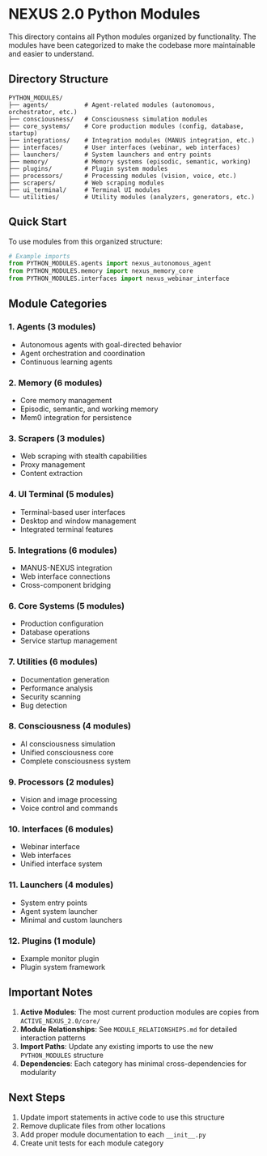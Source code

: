 # NEXUS 2.0 Python Modules

This directory contains all Python modules organized by functionality. The modules have been categorized to make the codebase more maintainable and easier to understand.

## Directory Structure

```
PYTHON_MODULES/
├── agents/          # Agent-related modules (autonomous, orchestrator, etc.)
├── consciousness/   # Consciousness simulation modules
├── core_systems/    # Core production modules (config, database, startup)
├── integrations/    # Integration modules (MANUS integration, etc.)
├── interfaces/      # User interfaces (webinar, web interfaces)
├── launchers/       # System launchers and entry points
├── memory/          # Memory systems (episodic, semantic, working)
├── plugins/         # Plugin system modules
├── processors/      # Processing modules (vision, voice, etc.)
├── scrapers/        # Web scraping modules
├── ui_terminal/     # Terminal UI modules
└── utilities/       # Utility modules (analyzers, generators, etc.)
```

## Quick Start

To use modules from this organized structure:

```python
# Example imports
from PYTHON_MODULES.agents import nexus_autonomous_agent
from PYTHON_MODULES.memory import nexus_memory_core
from PYTHON_MODULES.interfaces import nexus_webinar_interface
```

## Module Categories

### 1. Agents (3 modules)
- Autonomous agents with goal-directed behavior
- Agent orchestration and coordination
- Continuous learning agents

### 2. Memory (6 modules)
- Core memory management
- Episodic, semantic, and working memory
- Mem0 integration for persistence

### 3. Scrapers (3 modules)
- Web scraping with stealth capabilities
- Proxy management
- Content extraction

### 4. UI Terminal (5 modules)
- Terminal-based user interfaces
- Desktop and window management
- Integrated terminal features

### 5. Integrations (6 modules)
- MANUS-NEXUS integration
- Web interface connections
- Cross-component bridging

### 6. Core Systems (5 modules)
- Production configuration
- Database operations
- Service startup management

### 7. Utilities (6 modules)
- Documentation generation
- Performance analysis
- Security scanning
- Bug detection

### 8. Consciousness (4 modules)
- AI consciousness simulation
- Unified consciousness core
- Complete consciousness system

### 9. Processors (2 modules)
- Vision and image processing
- Voice control and commands

### 10. Interfaces (6 modules)
- Webinar interface
- Web interfaces
- Unified interface system

### 11. Launchers (4 modules)
- System entry points
- Agent system launcher
- Minimal and custom launchers

### 12. Plugins (1 module)
- Example monitor plugin
- Plugin system framework

## Important Notes

1. **Active Modules**: The most current production modules are copies from `ACTIVE_NEXUS_2.0/core/`
2. **Module Relationships**: See `MODULE_RELATIONSHIPS.md` for detailed interaction patterns
3. **Import Paths**: Update any existing imports to use the new `PYTHON_MODULES` structure
4. **Dependencies**: Each category has minimal cross-dependencies for modularity

## Next Steps

1. Update import statements in active code to use this structure
2. Remove duplicate files from other locations
3. Add proper module documentation to each `__init__.py`
4. Create unit tests for each module category